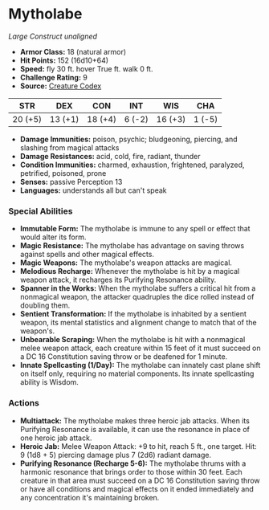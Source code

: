 # Mytholabe

*Large* *Construct* *unaligned*

- **Armor Class:** 18 (natural armor)
- **Hit Points:** 152 (16d10+64)
- **Speed:** fly 30 ft. hover True ft. walk 0 ft.
- **Challenge Rating:** 9
- **Source:** [Creature Codex](https://koboldpress.com/kpstore/product/creature-codex-for-5th-edition-dnd/)

| STR | DEX | CON | INT | WIS | CHA |
| --- | --- | --- | --- | --- | --- |
| 20 (+5) | 13 (+1) | 18 (+4) | 6 (-2) | 16 (+3) | 1 (-5) |

- **Damage Immunities:** poison, psychic; bludgeoning, piercing, and slashing from magical attacks
- **Damage Resistances:** acid, cold, fire, radiant, thunder
- **Condition Immunities:** charmed, exhaustion, frightened, paralyzed, petrified, poisoned, prone
- **Senses:** passive Perception 13
- **Languages:** understands all but can't speak
### Special Abilities
- **Immutable Form:** The mytholabe is immune to any spell or effect that would alter its form.
- **Magic Resistance:** The mytholabe has advantage on saving throws against spells and other magical effects.
- **Magic Weapons:** The mytholabe's weapon attacks are magical.
- **Melodious Recharge:** Whenever the mytholabe is hit by a magical weapon attack, it recharges its Purifying Resonance ability.
- **Spanner in the Works:** When the mytholabe suffers a critical hit from a nonmagical weapon, the attacker quadruples the dice rolled instead of doubling them.
- **Sentient Transformation:** If the mytholabe is inhabited by a sentient weapon, its mental statistics and alignment change to match that of the weapon's.
- **Unbearable Scraping:** When the mytholabe is hit with a nonmagical melee weapon attack, each creature within 15 feet of it must succeed on a DC 16 Constitution saving throw or be deafened for 1 minute.
- **Innate Spellcasting (1/Day):** The mytholabe can innately cast plane shift on itself only, requiring no material components. Its innate spellcasting ability is Wisdom.
### Actions
- **Multiattack:** The mytholabe makes three heroic jab attacks. When its Purifying Resonance is available, it can use the resonance in place of one heroic jab attack.
- **Heroic Jab:** Melee Weapon Attack: +9 to hit, reach 5 ft., one target. Hit: 9 (1d8 + 5) piercing damage plus 7 (2d6) radiant damage.
- **Purifying Resonance (Recharge 5-6):** The mytholabe thrums with a harmonic resonance that brings order to those within 30 feet. Each creature in that area must succeed on a DC 16 Constitution saving throw or have all conditions and magical effects on it ended immediately and any concentration it's maintaining broken.
